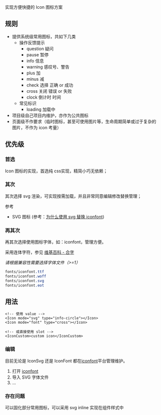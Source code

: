 实现方便快捷的 Icon 图标方案

## 规则

- 提供系统级常用图标，共如下几类
  - 操作反馈提示
    - question 疑问
    - pause 暂停
    - info 信息
    - warning 感叹号、警告
    - plus 加
    - minus 减
    - check 选择 正确 or 成功
    - cross 关闭 错误 or 失败
    - clock 倒计时 时间
  - 常见标识
    - loading 加载中
- 项目级自己项目内维护，亦作为公共图标
- 页面级不作要求（临时图标，甚至可使用图片等，生命周期简单或过于复杂的图片，不作为 icon 考量）

## 优先级

### 首选

Icon 图标的实现，首选纯 css实现，精简小巧无依赖；

### 其次

其次选择 svg 渲染，可实现按需加载，并且非常同意编辑修改替换管理；

参考

- SVG 图标 (参考：[为什么使用 svg 替换 iconfont](https://github.com/ant-design/ant-design-mobile/wiki/Why-use-svg-icon))

### 再其次

再其次选择使用图标字体，如：iconfont，管理方便。

采用连体字符，参见 [维基百科 - 合字](https://zh.wikipedia.org/wiki/合字)

*请根据兼容性需要选择字体文件（>=1）*

```css
fonts/iconfont.ttf
fonts/iconfont.woff
fonts/iconfont.svg
fonts/iconfont.eot
```

## 用法

``` vue
<!-- 使用 value -->
<Icon mode="svg" type="info-circle"></Icon>
<Icon mode="font" type="cross"></Icon>

<!-- 或直接使用 slot -->
<IconCustom>custom icon</IconCustom>
```

### 编辑

目前无论是 IconSvg 还是 IconFont 都在[iconfont](http://www.iconfont.cn/)平台管理维护。

1. 打开 [iconfont](http://www.iconfont.cn/)
1. 导入 SVG 字体文件
1. ...

### 存在问题

可以固化部分常用图标，可以采用 svg inline 实现在组件样式中
